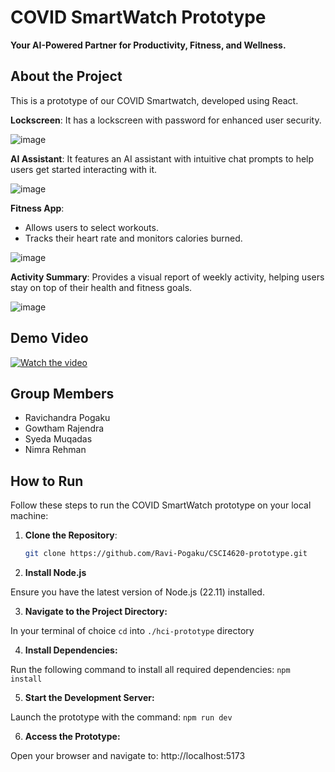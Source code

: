 # COVID SmartWatch Prototype  

**Your AI-Powered Partner for Productivity, Fitness, and Wellness.** 

## About the Project  

This is a prototype of our COVID Smartwatch, developed using React.  

**Lockscreen**: It has a lockscreen with password for enhanced user security.  

![image](https://github.com/user-attachments/assets/dae12627-f4c6-4ed8-9ea7-362730ee8ae9)

**AI Assistant**: It features an AI assistant with intuitive chat prompts to help users get started interacting with it.  

![image](https://github.com/user-attachments/assets/4a06d3b5-80cd-4c05-84b8-2ba5b7971f4a)

**Fitness App**:  
  - Allows users to select workouts.  
  - Tracks their heart rate and monitors calories burned.  

![image](https://github.com/user-attachments/assets/0abe5c70-242e-4f45-ade1-6327865b3f75)


**Activity Summary**: Provides a visual report of weekly activity, helping users stay on top of their health and fitness goals.  

![image](https://github.com/user-attachments/assets/c2d426f1-fce8-4773-bcf5-59c447cb2db8)

## Demo Video
[![Watch the video](https://img.youtube.com/vi/XInzN5HUOWU/0.jpg)](https://youtu.be/XInzN5HUOWU?feature=shared)
## Group Members  

- Ravichandra Pogaku  
- Gowtham Rajendra
- Syeda Muqadas  
- Nimra Rehman
  

## How to Run  

Follow these steps to run the COVID SmartWatch prototype on your local machine:  

1. **Clone the Repository**:  
   ```bash
   git clone https://github.com/Ravi-Pogaku/CSCI4620-prototype.git

2. **Install Node.js**

  Ensure you have the latest version of Node.js (22.11) installed.

3. **Navigate to the Project Directory:**

  In your terminal of choice ```cd``` into ```./hci-prototype``` directory

4. **Install Dependencies:**

  Run the following command to install all required dependencies:
   ```npm install```
   
5. **Start the Development Server:**

Launch the prototype with the command:
  ```npm run dev```
  
6. **Access the Prototype:**

 Open your browser and navigate to:
  http://localhost:5173

